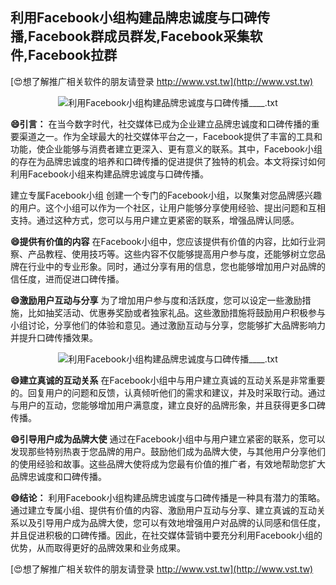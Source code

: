 ## **利用Facebook小组构建品牌忠诚度与口碑传播,Facebook群成员群发,Facebook采集软件,Facebook拉群**

[😍想了解推广相关软件的朋友请登录 http://www.vst.tw](http://www.vst.tw)

 <center><img src="https://vst.tw/MP4/tuiguang/png/5.png" alt="利用Facebook小组构建品牌忠诚度与口碑传播____.txt"></center>

**😄引言：**
在当今数字时代，社交媒体已成为企业建立品牌忠诚度和口碑传播的重要渠道之一。作为全球最大的社交媒体平台之一，Facebook提供了丰富的工具和功能，使企业能够与消费者建立更深入、更有意义的联系。其中，Facebook小组的存在为品牌忠诚度的培养和口碑传播的促进提供了独特的机会。本文将探讨如何利用Facebook小组来构建品牌忠诚度与口碑传播。

建立专属Facebook小组
创建一个专门的Facebook小组，以聚集对您品牌感兴趣的用户。这个小组可以作为一个社区，让用户能够分享使用经验、提出问题和互相支持。通过这种方式，您可以与用户建立更紧密的联系，增强品牌认同感。

**😄提供有价值的内容**
在Facebook小组中，您应该提供有价值的内容，比如行业洞察、产品教程、使用技巧等。这些内容不仅能够提高用户参与度，还能够树立您品牌在行业中的专业形象。同时，通过分享有用的信息，您也能够增加用户对品牌的信任度，进而促进口碑传播。

**😄激励用户互动与分享**
为了增加用户参与度和活跃度，您可以设定一些激励措施，比如抽奖活动、优惠券奖励或者独家礼品。这些激励措施将鼓励用户积极参与小组讨论，分享他们的体验和意见。通过激励互动与分享，您能够扩大品牌影响力并提升口碑传播效果。

 <center><img src="https://vst.tw/MP4/tuiguang/png/2.png" alt="利用Facebook小组构建品牌忠诚度与口碑传播____.txt"></center>

**😄建立真诚的互动关系**
在Facebook小组中与用户建立真诚的互动关系是非常重要的。回复用户的问题和反馈，认真倾听他们的需求和建议，并及时采取行动。通过与用户的互动，您能够增加用户满意度，建立良好的品牌形象，并且获得更多口碑传播。

**😄引导用户成为品牌大使**
通过在Facebook小组中与用户建立紧密的联系，您可以发现那些特别热衷于您品牌的用户。鼓励他们成为品牌大使，与其他用户分享他们的使用经验和故事。这些品牌大使将成为您最有价值的推广者，有效地帮助您扩大品牌忠诚度和口碑传播。

**😄结论：**
利用Facebook小组构建品牌忠诚度与口碑传播是一种具有潜力的策略。通过建立专属小组、提供有价值的内容、激励用户互动与分享、建立真诚的互动关系以及引导用户成为品牌大使，您可以有效地增强用户对品牌的认同感和信任度，并且促进积极的口碑传播。因此，在社交媒体营销中要充分利用Facebook小组的优势，从而取得更好的品牌效果和业务成果。

[😍想了解推广相关软件的朋友请登录 http://www.vst.tw](http://www.vst.tw)



